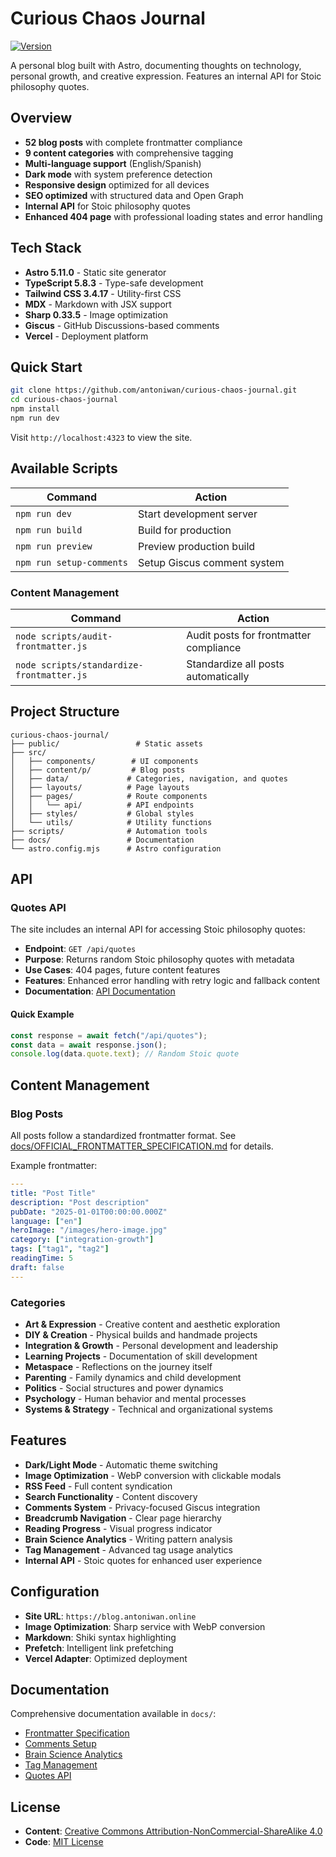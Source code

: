 # Curious Chaos Journal

[![Version](https://img.shields.io/badge/version-2.6.1-blue.svg)](https://github.com/antoniwan/curious-chaos-journal/releases)

A personal blog built with Astro, documenting thoughts on technology, personal growth, and creative expression. Features an internal API for Stoic philosophy quotes.

## Overview

- **52 blog posts** with complete frontmatter compliance
- **9 content categories** with comprehensive tagging
- **Multi-language support** (English/Spanish)
- **Dark mode** with system preference detection
- **Responsive design** optimized for all devices
- **SEO optimized** with structured data and Open Graph
- **Internal API** for Stoic philosophy quotes
- **Enhanced 404 page** with professional loading states and error handling

## Tech Stack

- **Astro 5.11.0** - Static site generator
- **TypeScript 5.8.3** - Type-safe development
- **Tailwind CSS 3.4.17** - Utility-first CSS
- **MDX** - Markdown with JSX support
- **Sharp 0.33.5** - Image optimization
- **Giscus** - GitHub Discussions-based comments
- **Vercel** - Deployment platform

## Quick Start

```bash
git clone https://github.com/antoniwan/curious-chaos-journal.git
cd curious-chaos-journal
npm install
npm run dev
```

Visit `http://localhost:4323` to view the site.

## Available Scripts

| Command                  | Action                      |
| ------------------------ | --------------------------- |
| `npm run dev`            | Start development server    |
| `npm run build`          | Build for production        |
| `npm run preview`        | Preview production build    |
| `npm run setup-comments` | Setup Giscus comment system |

### Content Management

| Command                                   | Action                                 |
| ----------------------------------------- | -------------------------------------- |
| `node scripts/audit-frontmatter.js`       | Audit posts for frontmatter compliance |
| `node scripts/standardize-frontmatter.js` | Standardize all posts automatically    |

## Project Structure

```
curious-chaos-journal/
├── public/                 # Static assets
├── src/
│   ├── components/        # UI components
│   ├── content/p/         # Blog posts
│   ├── data/             # Categories, navigation, and quotes
│   ├── layouts/          # Page layouts
│   ├── pages/            # Route components
│   │   └── api/          # API endpoints
│   ├── styles/           # Global styles
│   └── utils/            # Utility functions
├── scripts/              # Automation tools
├── docs/                 # Documentation
└── astro.config.mjs      # Astro configuration
```

## API

### Quotes API

The site includes an internal API for accessing Stoic philosophy quotes:

- **Endpoint**: `GET /api/quotes`
- **Purpose**: Returns random Stoic philosophy quotes with metadata
- **Use Cases**: 404 pages, future content features
- **Features**: Enhanced error handling with retry logic and fallback content
- **Documentation**: [API Documentation](docs/QUOTES_API.md)

#### Quick Example

```javascript
const response = await fetch("/api/quotes");
const data = await response.json();
console.log(data.quote.text); // Random Stoic quote
```

## Content Management

### Blog Posts

All posts follow a standardized frontmatter format. See [docs/OFFICIAL_FRONTMATTER_SPECIFICATION.md](docs/OFFICIAL_FRONTMATTER_SPECIFICATION.md) for details.

Example frontmatter:

```yaml
---
title: "Post Title"
description: "Post description"
pubDate: "2025-01-01T00:00:00.000Z"
language: ["en"]
heroImage: "/images/hero-image.jpg"
category: ["integration-growth"]
tags: ["tag1", "tag2"]
readingTime: 5
draft: false
---
```

### Categories

- **Art & Expression** - Creative content and aesthetic exploration
- **DIY & Creation** - Physical builds and handmade projects
- **Integration & Growth** - Personal development and leadership
- **Learning Projects** - Documentation of skill development
- **Metaspace** - Reflections on the journey itself
- **Parenting** - Family dynamics and child development
- **Politics** - Social structures and power dynamics
- **Psychology** - Human behavior and mental processes
- **Systems & Strategy** - Technical and organizational systems

## Features

- **Dark/Light Mode** - Automatic theme switching
- **Image Optimization** - WebP conversion with clickable modals
- **RSS Feed** - Full content syndication
- **Search Functionality** - Content discovery
- **Comments System** - Privacy-focused Giscus integration
- **Breadcrumb Navigation** - Clear page hierarchy
- **Reading Progress** - Visual progress indicator
- **Brain Science Analytics** - Writing pattern analysis
- **Tag Management** - Advanced tag usage analytics
- **Internal API** - Stoic quotes for enhanced user experience

## Configuration

- **Site URL**: `https://blog.antoniwan.online`
- **Image Optimization**: Sharp service with WebP conversion
- **Markdown**: Shiki syntax highlighting
- **Prefetch**: Intelligent link prefetching
- **Vercel Adapter**: Optimized deployment

## Documentation

Comprehensive documentation available in `docs/`:

- [Frontmatter Specification](docs/OFFICIAL_FRONTMATTER_SPECIFICATION.md)
- [Comments Setup](docs/COMMENTS_SETUP.md)
- [Brain Science Analytics](docs/BRAIN_SCIENCE_SECTION.md)
- [Tag Management](docs/TAG_MANAGEMENT_SECTION.md)
- [Quotes API](docs/QUOTES_API.md)

## License

- **Content**: [Creative Commons Attribution-NonCommercial-ShareAlike 4.0](https://creativecommons.org/licenses/by-nc-sa/4.0/)
- **Code**: [MIT License](https://opensource.org/licenses/MIT)
